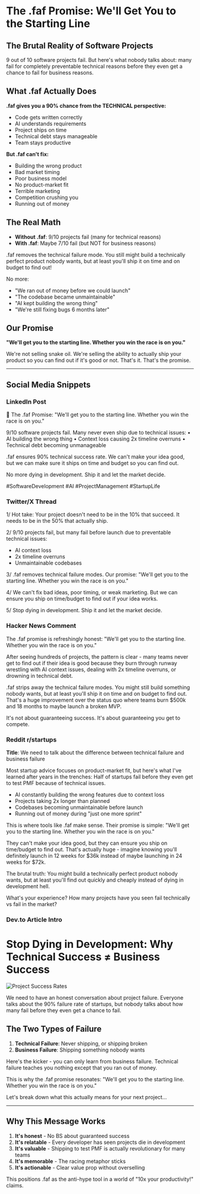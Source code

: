 # The .faf Promise: We'll Get You to the Starting Line

## The Brutal Reality of Software Projects

9 out of 10 software projects fail. But here's what nobody talks about: many fail for completely preventable technical reasons before they even get a chance to fail for business reasons.

## What .faf Actually Does

**.faf gives you a 90% chance from the TECHNICAL perspective:**
- Code gets written correctly
- AI understands requirements
- Project ships on time
- Technical debt stays manageable
- Team stays productive

**But .faf can't fix:**
- Building the wrong product
- Bad market timing
- Poor business model
- No product-market fit
- Terrible marketing
- Competition crushing you
- Running out of money

## The Real Math

- **Without .faf**: 9/10 projects fail (many for technical reasons)
- **With .faf**: Maybe 7/10 fail (but NOT for business reasons)

.faf removes the technical failure mode. You still might build a technically perfect product nobody wants, but at least you'll ship it on time and on budget to find out!

No more:
- "We ran out of money before we could launch"
- "The codebase became unmaintainable"
- "AI kept building the wrong thing"
- "We're still fixing bugs 6 months later"

## Our Promise

**"We'll get you to the starting line. Whether you win the race is on you."**

We're not selling snake oil. We're selling the ability to actually ship your product so you can find out if it's good or not. That's it. That's the promise.

---

## Social Media Snippets

### LinkedIn Post

🏁 The .faf Promise: "We'll get you to the starting line. Whether you win the race is on you."

9/10 software projects fail. Many never even ship due to technical issues:
• AI building the wrong thing
• Context loss causing 2x timeline overruns
• Technical debt becoming unmanageable

.faf ensures 90% technical success rate. We can't make your idea good, but we can make sure it ships on time and budget so you can find out.

No more dying in development. Ship it and let the market decide.

#SoftwareDevelopment #AI #ProjectManagement #StartupLife

### Twitter/X Thread

1/ Hot take: Your project doesn't need to be in the 10% that succeed. It needs to be in the 50% that actually ship.

2/ 9/10 projects fail, but many fail before launch due to preventable technical issues:
- AI context loss
- 2x timeline overruns
- Unmaintainable codebases

3/ .faf removes technical failure modes. Our promise: "We'll get you to the starting line. Whether you win the race is on you."

4/ We can't fix bad ideas, poor timing, or weak marketing. But we can ensure you ship on time/budget to find out if your idea works.

5/ Stop dying in development. Ship it and let the market decide.

### Hacker News Comment

The .faf promise is refreshingly honest: "We'll get you to the starting line. Whether you win the race is on you."

After seeing hundreds of projects, the pattern is clear - many teams never get to find out if their idea is good because they burn through runway wrestling with AI context issues, dealing with 2x timeline overruns, or drowning in technical debt.

.faf strips away the technical failure modes. You might still build something nobody wants, but at least you'll ship it on time and on budget to find out. That's a huge improvement over the status quo where teams burn $500k and 18 months to maybe launch a broken MVP.

It's not about guaranteeing success. It's about guaranteeing you get to compete.

### Reddit r/startups

**Title**: We need to talk about the difference between technical failure and business failure

Most startup advice focuses on product-market fit, but here's what I've learned after years in the trenches: Half of startups fail before they even get to test PMF because of technical issues.

- AI constantly building the wrong features due to context loss
- Projects taking 2x longer than planned
- Codebases becoming unmaintainable before launch
- Running out of money during "just one more sprint"

This is where tools like .faf make sense. Their promise is simple: "We'll get you to the starting line. Whether you win the race is on you."

They can't make your idea good, but they can ensure you ship on time/budget to find out. That's actually huge - imagine knowing you'll definitely launch in 12 weeks for $36k instead of maybe launching in 24 weeks for $72k.

The brutal truth: You might build a technically perfect product nobody wants, but at least you'll find out quickly and cheaply instead of dying in development hell.

What's your experience? How many projects have you seen fail technically vs fail in the market?

### Dev.to Article Intro

# Stop Dying in Development: Why Technical Success ≠ Business Success

![Project Success Rates](banner.png)

We need to have an honest conversation about project failure. Everyone talks about the 90% failure rate of startups, but nobody talks about how many fail before they even get a chance to fail.

## The Two Types of Failure

1. **Technical Failure**: Never shipping, or shipping broken
2. **Business Failure**: Shipping something nobody wants

Here's the kicker - you can only learn from business failure. Technical failure teaches you nothing except that you ran out of money.

This is why the .faf promise resonates: "We'll get you to the starting line. Whether you win the race is on you."

Let's break down what this actually means for your next project...

---

## Why This Message Works

1. **It's honest** - No BS about guaranteed success
2. **It's relatable** - Every developer has seen projects die in development
3. **It's valuable** - Shipping to test PMF is actually revolutionary for many teams
4. **It's memorable** - The racing metaphor sticks
5. **It's actionable** - Clear value prop without overselling

This positions .faf as the anti-hype tool in a world of "10x your productivity!" claims.